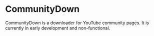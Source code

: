 # CommunityDown
CommunityDown is a downloader for YouTube community pages. It is currently in early development and non-functional.
